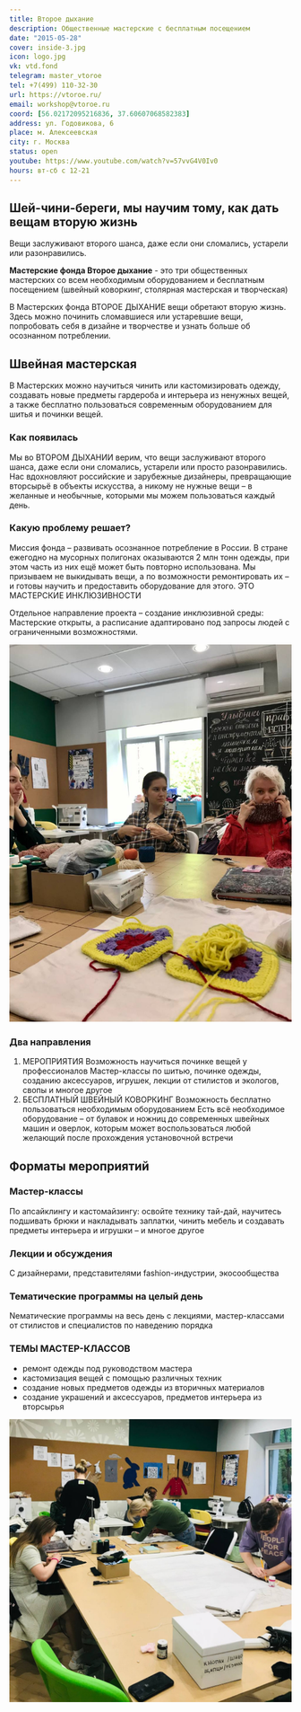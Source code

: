 ```yaml
---
title: Второе дыхание
description: Общественные мастерские с бесплатным посещением
date: "2015-05-28"
cover: inside-3.jpg
icon: logo.jpg
vk: vtd.fond
telegram: master_vtoroe
tel: +7(499) 110-32-30
url: https://vtoroe.ru/
email: workshop@vtoroe.ru
coord: [56.02172095216836, 37.60607068582383]
address: ул. Годовикова, 6
place: м. Алексеевская
city: г. Москва
status: open
youtube: https://www.youtube.com/watch?v=57vvG4V0Iv0
hours: вт-сб с 12-21
---
```


## Шей-чини-береги, мы научим тому, как дать вещам вторую жизнь

Вещи заслуживают второго шанса, даже если они сломались, устарели или разонравились.

**Мастерские фонда Второе дыхание** - это три общественных мастерских со всем необходимым оборудованием и бесплатным посещением (швейный коворкинг, столярная мастерская и творческая)

В Мастерских фонда ВТОРОЕ ДЫХАНИЕ вещи обретают вторую жизнь. Здесь можно починить сломавшиеся или устаревшие вещи, попробовать себя в дизайне и творчестве и узнать больше об осознанном потреблении.

## Швейная мастерская

В Мастерских можно научиться чинить или кастомизировать одежду, создавать новые предметы гардероба и интерьера из ненужных вещей, а также бесплатно пользоваться современным оборудованием для шитья и починки вещей.

### Как появилась

Мы во ВТОРОМ ДЫХАНИИ верим, что вещи заслуживают второго шанса, даже если они сломались, устарели или просто разонравились. Нас вдохновляют российские и зарубежные дизайнеры, превращающие вторсырьё в объекты искусства, а никому не нужные вещи – в желанные и необычные, которыми мы можем пользоваться каждый день.

### Какую проблему решает?

Миссия фонда – развивать осознанное потребление в России. В стране ежегодно на мусорных полигонах оказываются 2 млн тонн одежды, при этом часть из них ещё может быть повторно использована. Мы призываем не выкидывать вещи, а по возможности ремонтировать их – и готовы научить и предоставить оборудование для этого.
ЭТО МАСТЕРСКИЕ ИНКЛЮЗИВНОСТИ

Отдельное направление проекта – создание инклюзивной среды: Мастерские открыты, а расписание адаптировано под запросы людей с ограниченными возможностями.

![](./inside.jpg)

### Два направления

1. МЕРОПРИЯТИЯ
 Возможность научиться починке вещей у профессионалов
 Мастер-классы по шитью, починке одежды, созданию аксессуаров, игрушек, лекции от стилистов и экологов, свопы и многое другое
2. БЕСПЛАТНЫЙ ШВЕЙНЫЙ КОВОРКИНГ
 Возможность бесплатно пользоваться необходимым оборудованием
 Есть всё необходимое оборудование – от булавок и ножниц до современных швейных машин и оверлок, которым может воспользоваться любой желающий после прохождения установочной встречи

## Форматы мероприятий

### Мастер-классы

По апсайклингу и кастомайзингу: освойте технику тай-дай, научитесь подшивать брюки и накладывать заплатки, чинить мебель и создавать предметы интерьера и игрушки – и многое другое

### Лекции и обсуждения

С дизайнерами, представителями fashion-индустрии, экосообщества

### Тематические программы на целый день

Nематические программы на весь день с лекциями, мастер-классами от стилистов и специалистов по наведению порядка

### ТЕМЫ МАСТЕР-КЛАССОВ

- ремонт одежды под руководством мастера
- кастомизация вещей с помощью различных техник
- создание новых предметов одежды из вторичных материалов
- создание украшений и аксессуаров, предметов интерьера из вторсырья

![](./inside-2.jpg)
